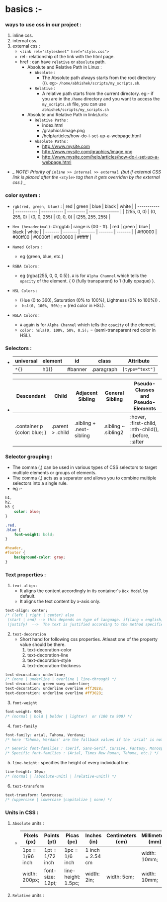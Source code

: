 # basics :-

### ways to use css in our project :

1.  inline css.
2.  internal css.
3.  external css :
    -   `<link rel="stylesheet" href="style.css">`
    -   rel : relationship of the link with the html page.
    -   href : can have `relative` or `absolute` path.
        -   Absolute and Relative Path in Linux :
            -   `Absolute` :
                -   The Absolute path always starts from the root directory (/). eg:- `/home/abhishek/scripts/my_scripts.sh`.
            -   `Relative` :
                -   A relative path starts from the current directory. eg:- if you are in the `/home` directory and you want to access the `my_scripts.sh` file, you can use `abhishek/scripts/my_scripts.sh`
        -   Absolute and Relative Path in links/urls:
            -   `Relative Paths` :
                -   index.html
                -   /graphics/image.png
                -   /help/articles/how-do-i-set-up-a-webpage.html
            -   `Absolute Paths` :
                -   http://www.mysite.com
                -   http://www.mysite.com/graphics/image.png
                -   http://www.mysite.com/help/articles/how-do-i-set-up-a-webpage.html

-   **_* NOTE: Priority of `inline >> internal >> external`. (but if external CSS link is placed after the `<style>` tag then it gets overriden by the external css.) *_**

### color system :

-   `rgb(red, green, blue)` :
    | red | green | blue | black | white |
    | ----------- | ----------- | ----------- | --------- | --------------- |
    | (255, 0, 0) | (0, 255, 0) | (0, 0, 255) | (0, 0, 0) | (255, 255, 255) |

-   `Hex (hexadecimal)`: #rrggbb | range is (00 - ff).
    | red | green | blue | black | white |
    | ------- | ------- | ------- | ------- | ------- |
    | #ff0000 | #00ff00 | #0000ff | #000000 | #ffffff |

-   `Named Colors` :
    -   eg {green, blue, etc.}
-   `RGBA Colors` :
    -   eg {rgba(255, 0, 0, 0.5)}. `A` is for `Alpha Channel` which tells the `opacity` of the element. { 0 (fully transparent) to 1 (fully opaque) }.
-   `HSL Colors` :
    -   (Hue (0 to 360), Saturation (0% to 100%), Lightness (0% to 100%)) .
    -   ` hsl(0, 100%, 50%);` = (red color in HSL).
-   `HSLA Colors` :
    -   `A` again is for `Alpha Channel` which tells the `opacity` of the element.
    -   `color: hsla(0, 100%, 50%, 0.5);` = (semi-transparent red color in HSL).

### Selectors :

-   | universal | element | id      | class      | Attribute       |
    | --------- | ------- | ------- | ---------- | --------------- |
    | `*{}`     | h1{}    | #banner | .paragraph | `[type="text"]` |

-   | Descendant                   | Child            | Adjacent Sibling         | General Sibling      | Pseudo-Classes and Pseudo-Elements                    |
    | ---------------------------- | ---------------- | ------------------------ | -------------------- | ----------------------------------------------------- |
    | .container p {color: blue; } | .parent > .child | .sibling + .next-sibling | .sibling ~ .sibling2 | :hover, :first-child, :nth-child(), ::before, ::after |

### Selector grouping :

-   The comma (,) can be used in various types of CSS selectors to target multiple elements or groups of elements.
-   The comma (,) acts as a separator and allows you to combine multiple selectors into a single rule.
-   eg :-

```css
h1,
h2,
h3 {
    color: blue;
}

.red,
.blue {
    font-weight: bold;
}

#header,
#footer {
    background-color: gray;
}
```

### Text properties :

1.  `text-align` :
    -   It aligns the content accordingly in its container's `Box Model` by default.
    -   It aligns the text content by x-axis only.

```css
text-align: center;
/* (left | right | center) also
 (start | end) --> this depends on type of language. if(lang = english) { start = left;}. if(lang = urdu) {start = right}.  
 (justify)  -->  The text is justified according to the method specified by the 'text-justify' property. */
```

2.  `text-decoration`
    -   Short hand for following css properties. Atleast one of the property value should be there.
        1. text-decoration-color
        2. text-decoration-line
        3. text-decoration-style
        4. text-decoration-thickness

```css
text-decoration: underline;
/* (none | underline | overline | line-through) */
text-decoration: green wavy underline;
text-decoration: underline overline #ff3028;
text-decoration: underline overline #ff3028;
```

3.  `font-weight`

```css
font-weight: 900;
/* (normal | bold | bolder | lighter)  or (100 to 900) */
```

4.  `font-family`

```css
font-family: arial, Tahoma, Verdana;
/* here 'Tahoma, Verdans' are the fallback values if the 'arial' is not supported.. */

/* Generic font-families : (Serif, Sans-Serif, Cursive, Fantasy, Monospace.) */
/* Specific font-families : (Arial, Times New Roman, Tahoma, etc.) */
```

5. `line-height` : specifies the height of every individual line.

```css
line-height: 10px;
/* (normal | [absolute-unit] | [relative-unit]) */
```

6. `text-transform`

```css
text-transform: lowercase;
/* (uppercase | lowercase |capitalize | none) */
```

### Units in CSS :

1. `Absolute` units :

    - | Pixels (px)     | Points (pt)      | Picas (pc)          | Inches (in)      | Centimeters (cm) | Millimeters (mm) |
      | --------------- | ---------------- | ------------------- | ---------------- | ---------------- | ---------------- |
      | 1px = 1/96 inch | 1pt = 1/72 inch  | 1pc = 1/6 inch      | 1 inch = 2.54 cm |                  | width: 10mm;     |
      | width: 200px;   | font-size: 12pt; | line-height: 1.5pc; | width: 2in;      | width: 5cm;      | width: 10mm;     |

2. `Relative` units :
